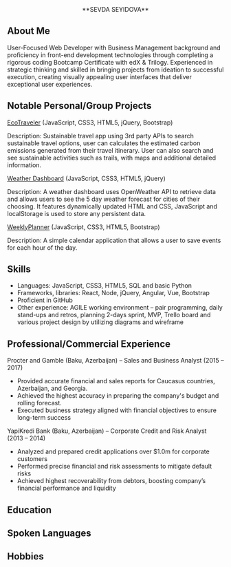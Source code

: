 <div align="center">
**SEVDA SEYIDOVA**
</div>

## About Me

User-Focused Web Developer with Business Management background and proficiency in front-end development technologies through completing a rigorous coding Bootcamp Certificate with edX & Trilogy. Experienced in strategic thinking and skilled in bringing projects from ideation to successful execution, creating visually appealing user interfaces that deliver exceptional user experiences.

## Notable Personal/Group Projects

[EcoTraveler](https://github.com/Helloseva/Eco-Travel-Planner) (JavaScript, CSS3, HTML5, jQuery, Bootstrap)

Description: Sustainable travel app using 3rd party APIs to search sustainable travel options, user can calculates the estimated carbon emissions generated from their travel itinerary. User can also search and see sustainable activities such as trails, with maps and additional detailed information.


[Weather Dashboard](https://github.com/Helloseva/WeatherDashboard) (JavaScript, CSS3, HTML5, jQuery)

Description: A weather dashboard uses OpenWeather API to retrieve data and allows users to see the 5 day weather forecast for cities of their choosing. It features dynamically updated HTML and CSS, JavaScript and localStorage is used to store any persistent data.

[WeeklyPlanner](https://github.com/Helloseva/Challenge7-WeeklyPlanner) (JavaScript, CSS3, HTML5, Bootstrap)

Description: A simple calendar application that allows a user to save events for each hour of the day.


## Skills

- Languages: JavaScript, CSS3, HTML5, SQL and basic Python
- Frameworks, libraries: React, Node, jQuery, Angular, Vue, Bootstrap
- Proficient in GitHub
- Other experience: AGILE working environment – pair programming, daily stand-ups and retros, planning 2-days sprint, MVP, Trello board and various project design by utilizing diagrams and wireframe

## Professional/Commercial Experience   

Procter and Gamble (Baku, Azerbaijan) – Sales and Business Analyst (2015 – 2017)
- Provided accurate financial and sales reports for Caucasus countries, Azerbaijan, and Georgia.
- Achieved the highest accuracy in preparing the company's budget and rolling forecast.
- Executed business strategy aligned with financial objectives to ensure long-term success

YapiKredi Bank (Baku, Azerbaijan) – Corporate Credit and Risk Analyst	(2013 – 2014)
- Analyzed and prepared credit applications over $1.0m for corporate customers
- Performed precise financial and risk assessments to mitigate default risks
- Achieved highest recoverability from debtors, boosting company’s financial performance and liquidity


## Education

## Spoken Languages

## Hobbies
